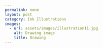 ```yaml
---
permalink: none
layout: post
category: Ink Illustrations
images:   
  - url: assets/images/illustration11.jpg
    alt: Drawing image
    title: Drawing
---
```

